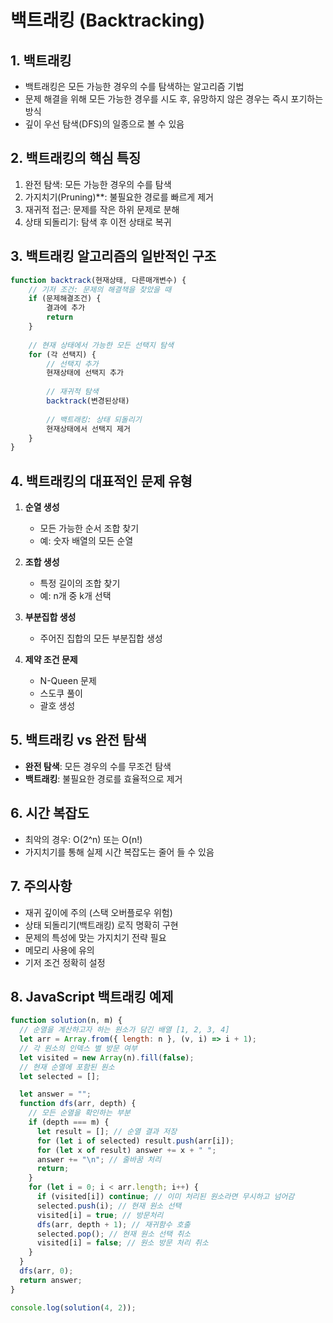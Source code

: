# 백트래킹 (Backtracking)

## 1. 백트래킹
- 백트래킹은 모든 가능한 경우의 수를 탐색하는 알고리즘 기법
- 문제 해결을 위해 모든 가능한 경우를 시도 후, 유망하지 않은 경우는 즉시 포기하는 방식
- 깊이 우선 탐색(DFS)의 일종으로 볼 수 있음

## 2. 백트래킹의 핵심 특징
1. 완전 탐색: 모든 가능한 경우의 수를 탐색
2. 가지치기(Pruning)**: 불필요한 경로를 빠르게 제거
3. 재귀적 접근: 문제를 작은 하위 문제로 분해
4. 상태 되돌리기: 탐색 후 이전 상태로 복귀

## 3. 백트래킹 알고리즘의 일반적인 구조
```javascript
function backtrack(현재상태, 다른매개변수) {
    // 기저 조건: 문제의 해결책을 찾았을 때
    if (문제해결조건) {
        결과에 추가
        return
    }
    
    // 현재 상태에서 가능한 모든 선택지 탐색
    for (각 선택지) {
        // 선택지 추가
        현재상태에 선택지 추가
        
        // 재귀적 탐색
        backtrack(변경된상태)
        
        // 백트래킹: 상태 되돌리기
        현재상태에서 선택지 제거
    }
}
```

## 4. 백트래킹의 대표적인 문제 유형
1. **순열 생성**
   - 모든 가능한 순서 조합 찾기
   - 예: 숫자 배열의 모든 순열

2. **조합 생성**
   - 특정 길이의 조합 찾기
   - 예: n개 중 k개 선택

3. **부분집합 생성**
   - 주어진 집합의 모든 부분집합 생성

4. **제약 조건 문제**
   - N-Queen 문제
   - 스도쿠 풀이
   - 괄호 생성

## 5. 백트래킹 vs 완전 탐색
- **완전 탐색**: 모든 경우의 수를 무조건 탐색
- **백트래킹**: 불필요한 경로를 효율적으로 제거

## 6. 시간 복잡도
- 최악의 경우: O(2^n) 또는 O(n!)
- 가지치기를 통해 실제 시간 복잡도는 줄어 들 수 있음

## 7. 주의사항
- 재귀 깊이에 주의 (스택 오버플로우 위험)
- 상태 되돌리기(백트래킹) 로직 명확히 구현
- 문제의 특성에 맞는 가지치기 전략 필요
- 메모리 사용에 유의
- 기저 조건 정확히 설정

## 8. JavaScript 백트래킹 예제
```javascript
function solution(n, m) {
  // 순열을 계산하고자 하는 원소가 담긴 배열 [1, 2, 3, 4]
  let arr = Array.from({ length: n }, (v, i) => i + 1);
  // 각 원소의 인덱스 별 방문 여부
  let visited = new Array(n).fill(false);
  // 현재 순열에 포함된 원소
  let selected = [];

  let answer = "";
  function dfs(arr, depth) {
    // 모든 순열을 확인하는 부분
    if (depth === m) {
      let result = []; // 순열 결과 저장
      for (let i of selected) result.push(arr[i]);
      for (let x of result) answer += x + " ";
      answer += "\n"; // 줄바꿈 처리
      return;
    }
    for (let i = 0; i < arr.length; i++) {
      if (visited[i]) continue; // 이미 처리된 원소라면 무시하고 넘어감
      selected.push(i); // 현재 원소 선택
      visited[i] = true; // 방문처리
      dfs(arr, depth + 1); // 재귀함수 호출
      selected.pop(); // 현재 원소 선택 취소
      visited[i] = false; // 원소 방문 처리 취소
    }
  }
  dfs(arr, 0);
  return answer;
}

console.log(solution(4, 2));
```
